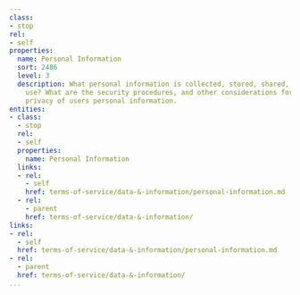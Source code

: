 ```yaml
---
class:
- stop
rel:
- self
properties:
  name: Personal Information
  sort: 2486
  level: 3
  description: What personal information is collected, stored, shared, and put to
    use? What are the security procedures, and other considerations for dealing with
    privacy of users personal information.
entities:
- class:
  - stop
  rel:
  - self
  properties:
    name: Personal Information
  links:
  - rel:
    - self
    href: terms-of-service/data-&-information/personal-information.md
  - rel:
    - parent
    href: terms-of-service/data-&-information/
links:
- rel:
  - self
  href: terms-of-service/data-&-information/personal-information.md
- rel:
  - parent
  href: terms-of-service/data-&-information/
...
```

